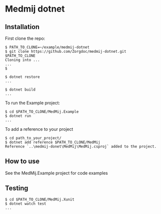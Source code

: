 # Medmij dotnet

## Installation

First clone the repo:

```shell
$ PATH_TO_CLONE=~/example/medmij-dotnet
$ git clone https://github.com/Zorgdoc/medmij-dotnet.git $PATH_TO_CLONE
Cloning into ...
...
$

$ dotnet restore
...

$ dotnet build
...
```

To run the Example project:

```shell
$ cd $PATH_TO_CLONE/MedMij.Example
$ dotnet run
...
```


To add a reference to your project

```shell
$ cd path_to_your_project/
$ dotnet add reference $PATH_TO_CLONE/MedMij
Reference `..\medmij-donet\MedMij\MedMij.csproj` added to the project.
```

## How to use

See the MedMij.Example project for code examples


## Testing

```shell
$ cd $PATH_TO_CLONE/MedMij.Xunit
$ dotnet watch test
...
```
